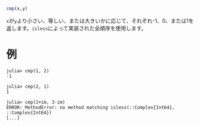 ```julia
cmp(x,y)
```

`x`が`y`より小さい、等しい、または大きいかに応じて、それぞれ-1、0、または1を返します。`isless`によって実装された全順序を使用します。

# 例

```jldoctest
julia> cmp(1, 2)
-1

julia> cmp(2, 1)
1

julia> cmp(2+im, 3-im)
ERROR: MethodError: no method matching isless(::Complex{Int64}, ::Complex{Int64})
[...]
```
